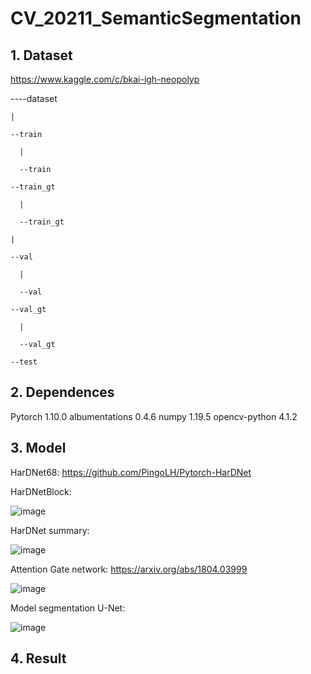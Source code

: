 # CV_20211_SemanticSegmentation

## 1. Dataset
https://www.kaggle.com/c/bkai-igh-neopolyp

----dataset

    |
    
    --train
    
      |
      
      --train
      
    --train_gt
    
      |
      
      --train_gt
      
    |
    
    --val
    
      |
      
      --val
      
    --val_gt
    
      |
      
      --val_gt
      
    --test

## 2. Dependences
Pytorch 1.10.0
albumentations 0.4.6
numpy 1.19.5
opencv-python 4.1.2

## 3. Model
HarDNet68: https://github.com/PingoLH/Pytorch-HarDNet

HarDNetBlock:

![image](https://user-images.githubusercontent.com/71560376/145801983-d798da8d-ce89-4f62-a247-c2b2b4950abd.png)

HarDNet summary:

![image](https://user-images.githubusercontent.com/71560376/145802038-aa7e672e-5ea2-4060-a300-8e59385323e4.png)

Attention Gate network:
https://arxiv.org/abs/1804.03999

![image](https://user-images.githubusercontent.com/71560376/145802281-94ae3073-bda1-4b33-b303-652e61a4be01.png)

Model segmentation U-Net:

![image](https://user-images.githubusercontent.com/71560376/145802383-2ba7fdb1-0a61-47db-b360-0941b68e26f8.png)

## 4. Result




